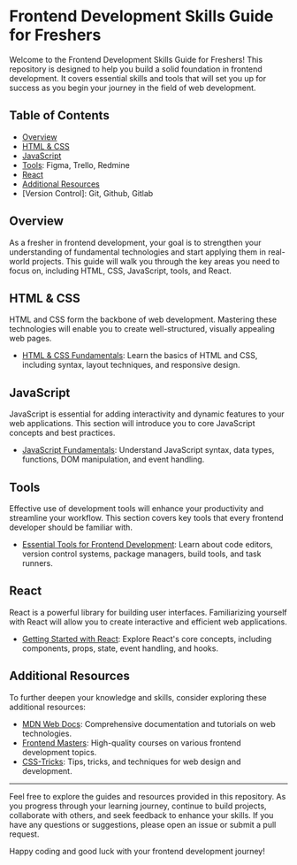 # Frontend Development Skills Guide for Freshers

Welcome to the Frontend Development Skills Guide for Freshers! This repository is designed to help you build a solid foundation in frontend development. It covers essential skills and tools that will set you up for success as you begin your journey in the field of web development.

## Table of Contents

- [Overview](#overview)
- [HTML & CSS](html-css.md)
- [JavaScript](javascript.md)
- [Tools](tools.md): Figma, Trello, Redmine
- [React](react.md)
- [Additional Resources](#additional-resources)
- [Version Control]: Git, Github, Gitlab 

## Overview

As a fresher in frontend development, your goal is to strengthen your understanding of fundamental technologies and start applying them in real-world projects. This guide will walk you through the key areas you need to focus on, including HTML, CSS, JavaScript, tools, and React.

## HTML & CSS

HTML and CSS form the backbone of web development. Mastering these technologies will enable you to create well-structured, visually appealing web pages.

- [HTML & CSS Fundamentals](html-css.md): Learn the basics of HTML and CSS, including syntax, layout techniques, and responsive design.

## JavaScript

JavaScript is essential for adding interactivity and dynamic features to your web applications. This section will introduce you to core JavaScript concepts and best practices.

- [JavaScript Fundamentals](javascript.md): Understand JavaScript syntax, data types, functions, DOM manipulation, and event handling.

## Tools

Effective use of development tools will enhance your productivity and streamline your workflow. This section covers key tools that every frontend developer should be familiar with.

- [Essential Tools for Frontend Development](tools.md): Learn about code editors, version control systems, package managers, build tools, and task runners.

## React

React is a powerful library for building user interfaces. Familiarizing yourself with React will allow you to create interactive and efficient web applications.

- [Getting Started with React](react.md): Explore React's core concepts, including components, props, state, event handling, and hooks.

## Additional Resources

To further deepen your knowledge and skills, consider exploring these additional resources:

- [MDN Web Docs](https://developer.mozilla.org/en-US/): Comprehensive documentation and tutorials on web technologies.
- [Frontend Masters](https://frontendmasters.com/): High-quality courses on various frontend development topics.
- [CSS-Tricks](https://css-tricks.com/): Tips, tricks, and techniques for web design and development.

---

Feel free to explore the guides and resources provided in this repository. As you progress through your learning journey, continue to build projects, collaborate with others, and seek feedback to enhance your skills. If you have any questions or suggestions, please open an issue or submit a pull request.

Happy coding and good luck with your frontend development journey!
